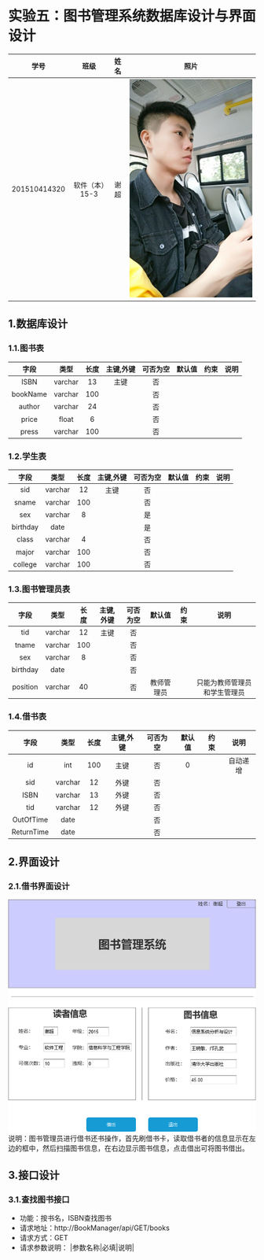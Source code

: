 # 实验五：图书管理系统数据库设计与界面设计
| 学号 | 班级 | 姓名 | 照片|
|:----:|:-----:|:----:|:----:|
| 201510414320 | 软件（本）15-3 | 谢超 | [![](./me5.jpg)](./me5.jpg) |
## 1.数据库设计
### 1.1.图书表
|字段|类型|长度|主键,外键|可否为空|默认值|约束|说明|
|:----:|:-----:|:----:|:----:|:----:|:-----:|:----:|:----:|
|ISBN|varchar|13|主键|否||||
|bookName|varchar|100||否||||
|author|varchar|24||否||||
|price|float|6||否||||
|press|varchar|100||否||||
### 1.2.学生表
|字段|类型|长度|主键,外键|可否为空|默认值|约束|说明|
|:----:|:-----:|:----:|:----:|:----:|:-----:|:----:|:----:|
|sid|varchar|12|主键|否||||
|sname|varchar|100||否||||
|sex|varchar|8||是||||
|birthday|date|||是||||
|class|varchar|4||否||||
|major|varchar|100||否||||
|college|varchar|100||否||||
### 1.3.图书管理员表
|字段|类型|长度|主键,外键|可否为空|默认值|约束|说明|
|:----:|:-----:|:----:|:----:|:----:|:-----:|:----:|:----:|
|tid|varchar|12|主键|否||||
|tname|varchar|100||否||||
|sex|varchar|8||否||||
|birthday|date|||否||||
|position|varchar|40||否|教师管理员||只能为教师管理员和学生管理员|
### 1.4.借书表
|字段|类型|长度|主键,外键|可否为空|默认值|约束|说明|
|:----:|:-----:|:----:|:----:|:----:|:-----:|:----:|:----:|
|id|int|100|主键|否|0||自动递增|
|sid|varchar|12|外键|否||||
|ISBN|varchar|13|外键|否||||
|tid|varchar|12|外键|否||||
|OutOfTime|date|||否||||
|ReturnTime|date|||否||||
## 2.界面设计
### 2.1.借书界面设计
[![](./index.png)](./借书界面.rp)
说明：图书管理员进行借书还书操作，首先刷借书卡，读取借书者的信息显示在左边的框中，然后扫描图书信息，在右边显示图书信息，点击借出可将图书借出。
## 3.接口设计
### 3.1.查找图书接口
* 功能：按书名，ISBN查找图书
* 请求地址：http://BookManager/api/GET/books
* 请求方式：GET
* 请求参数说明：
|参数名称|必填|说明|